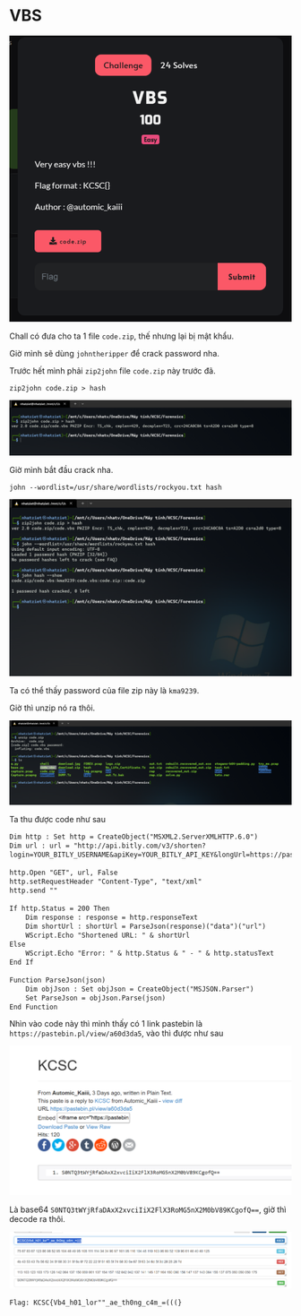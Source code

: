 # VBS

![1702816932053](image/VBS/1702816932053.png)

Chall có đưa cho ta 1 file ``code.zip``, thế nhưng lại bị mật khẩu.


Giờ mình sẽ dùng ``johntheripper`` để crack password nha.

Trước hết mình phải ``zip2john`` file ``code.zip`` này trước đã.

```
zip2john code.zip > hash
```

![1702817224065](image/VBS/1702817224065.png)

Giờ mình bắt đầu crack nha.
```
john --wordlist=/usr/share/wordlists/rockyou.txt hash
```

![1702817296898](image/VBS/1702817296898.png)

Ta có thể thấy password của file zip này là ``kma9239``.

Giờ thì unzip nó ra thôi.

![1702817437119](image/VBS/1702817437119.png)

Ta thu được code như sau

```
Dim http : Set http = CreateObject("MSXML2.ServerXMLHTTP.6.0")
Dim url : url = "http://api.bitly.com/v3/shorten?login=YOUR_BITLY_USERNAME&apiKey=YOUR_BITLY_API_KEY&longUrl=https://pastebin.pl/view/a60d3da5"

http.Open "GET", url, False
http.setRequestHeader "Content-Type", "text/xml"
http.send ""

If http.Status = 200 Then
    Dim response : response = http.responseText
    Dim shortUrl : shortUrl = ParseJson(response)("data")("url")
    WScript.Echo "Shortened URL: " & shortUrl
Else
    WScript.Echo "Error: " & http.Status & " - " & http.statusText
End If

Function ParseJson(json)
    Dim objJson : Set objJson = CreateObject("MSJSON.Parser")
    Set ParseJson = objJson.Parse(json)
End Function
```

Nhìn vào code này thì mình thấy có 1 link pastebin là ``https://pastebin.pl/view/a60d3da5``, vào thì được như sau


![1702817502317](image/VBS/1702817502317.png)

Là base64 ``S0NTQ3tWYjRfaDAxX2xvciIiX2FlX3RoMG5nX2M0bV89KCgofQ==``, giờ thì decode ra thôi.

![1702817532076](image/VBS/1702817532076.png)


```
Flag: KCSC{Vb4_h01_lor""_ae_th0ng_c4m_=(((}
```